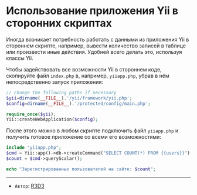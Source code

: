 Использование приложения Yii в сторонних скриптах
=================================================

Иногда возникает потребность работать с данными из приложения Yii в стороннем скрипте,
например, вывести количество записей в таблице или произвести иные действия.
Удобней всего делать это, используя классы Yii.

Чтобы задействовать все возможности Yii в стороннем коде, скопируйте
файл `index.php` в, например, `yiiapp.php`, убрав в нём непосредственно
запуск приложения:
```php
// change the following paths if necessary
$yii=dirname(__FILE__).'/yii/framework/yii.php';
$config=dirname(__FILE__).'/protected/config/main.php';

require_once($yii);
Yii::createWebApplication($config);
```

После этого можно в любом скрипте подключить файл `yiiapp.php` и получить
готовое приложение со всеми его возможностями:

```php
include "yiiapp.php";
$cmd = Yii::app()->db->createCommand("SELECT COUNT(*) FROM {{users}}");
$count = $cmd->queryScalar();

echo "Зарегистрированных пользователей на сайте: $count";
```

---
  - `Автор`: [R3D3](http://yiiframework.ru/forum/memberlist.php?mode=viewprofile&u=835)
